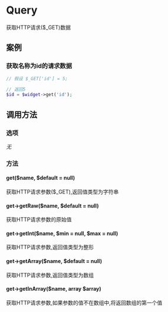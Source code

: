 Query
=====

获取HTTP请求($_GET)数据

案例
----

### 获取名称为id的请求数据
```php
// 假设 $_GET['id'] = 5;

// 返回5
$id = $widget->get('id');
```

调用方法
--------

### 选项

*无*

### 方法

#### get($name, $default = null)
获取HTTP请求参数($_GET),返回值类型为字符串

#### get->getRaw($name, $default = null)
获取HTTP请求参数的原始值

#### get->getInt($name, $min = null, $max = null)
获取HTTP请求参数,返回值类型为整形

#### get->getArray($name, $default = null)
获取HTTP请求参数,返回值类型为数组

#### get->getInArray($name, array $array)
获取HTTP请求参数,如果参数的值不在数组中,将返回数组的第一个值
